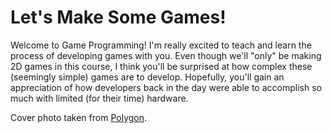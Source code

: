 # Let's Make Some Games!

Welcome to Game Programming! I'm really excited to teach and learn the process of developing games with you. Even though we'll "only" be making 2D games in this course, I think you'll be surprised at how complex these (seemingly simple) games are to develop. Hopefully, you'll gain an appreciation of how developers back in the day were able to accomplish so much with limited (for their time) hardware.

Cover photo taken from [Polygon](https://www.polygon.com/2018/6/22/17488470/super-smash-bros-ultimate-release-date-nintendo-switch-characters).
